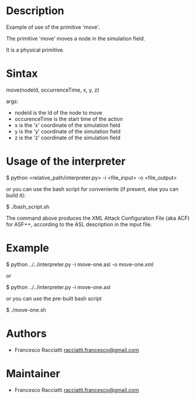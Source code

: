 Description
============
Example of use of the primitive 'move'.

The primitive 'move' moves a node in the simulation field.

It is a physical primitive.


Sintax
======
move(nodeId, occurrenceTime, x, y, z)

args:
 + nodeId is the Id of the node to move
 + occurenceTime is the start time of the action
 + x is the 'x' coordinate of the simulation field
 + y is the 'y' coordinate of the simulation field
 + z is the 'z' coordinate of the simulation field


Usage of the interpreter
========================
$ python <relative_path/interpreter.py> -i <file_input> -o <file_output>

or you can use the bash script for conveniente (if present, else you can build it):

$ ./bash_script.sh

The command above produces the XML Attack Configuration File (aka ACF) for ASF++, according to the ASL description in the input file.


Example
=======
$ python ../../interpreter.py -i move-one.asl -o move-one.xml

or

$ python ../../interpreter.py -i move-one.asl

or you can use the pre-built bash script

$ ./move-one.sh


Authors
=======
+ Francesco Racciatti  	<racciatti.francesco@gmail.com>


Maintainer
==========
+ Francesco Racciatti	<racciatti.francesco@gmail.com>
